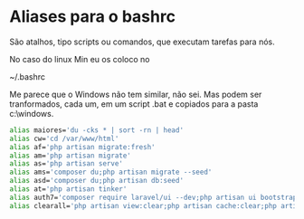 # Aliases para o bashrc

São atalhos, tipo scripts ou comandos, que executam tarefas para nós.

No caso do linux Min eu os coloco no 

~/.bashrc

Me parece que o Windows não tem similar, não sei. Mas podem ser tranformados, cada um, em um script .bat e copiados para a pasta c:\windows.

```bash
alias maiores='du -cks * | sort -rn | head'
alias cw='cd /var/www/html'
alias af='php artisan migrate:fresh'
alias am='php artisan migrate'
alias as='php artisan serve'
alias ams='composer du;php artisan migrate --seed'
alias asd='composer du;php artisan db:seed'
alias at='php artisan tinker'
alias auth7='composer require laravel/ui --dev;php artisan ui bootstrap --auth;npm install && npm run dev;npm audit fix'
alias clearall='php artisan view:clear;php artisan cache:clear;php artisan route:clear;php artisan optimize;composer dumpautoload'
```
